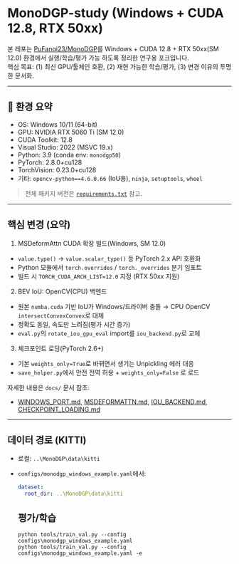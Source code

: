 # MonoDGP-study (Windows + CUDA 12.8, RTX 50xx)

본 레포는 [PuFanqi23/MonoDGP](https://github.com/PuFanqi23/MonoDGP)를 Windows + CUDA 12.8 + RTX 50xx(SM 12.0) 환경에서  실행/학습/평가 가능 하도록 정리한 연구용 포크입니다.  
 핵심 목표:  (1) 최신 GPU/툴체인 호환, (2) 재현 가능한 학습/평가, (3) 변경 이유의 투명한 문서화.

---

## 🔧 환경 요약

- OS: Windows 10/11 (64-bit)
- GPU: NVIDIA  RTX 5060 Ti (SM 12.0) 
- CUDA Toolkit:  12.8 
- Visual Studio:  2022 (MSVC 19.x) 
- Python:  3.9  (conda env: `monodgp50`)
- PyTorch:  2.8.0+cu128 
- TorchVision:  0.23.0+cu128 
- 기타: `opencv-python==4.6.0.66` (IoU용), `ninja`, `setuptools`, `wheel`

> 전체 패키지 버전은 [`requirements.txt`](./requirements.txt) 참고.

---

## 핵심 변경 (요약)

1)  MSDeformAttn CUDA 확장 빌드(Windows, SM 12.0)   
   - `value.type()` → `value.scalar_type()` 등  PyTorch 2.x API  호환화  
   - Python 모듈에서 `torch.overrides` / `torch._overrides`  분기 임포트   
   - 빌드 시 `TORCH_CUDA_ARCH_LIST=12.0` 지정 (RTX 50xx 지원)

2)  BEV IoU: OpenCV(CPU) 백엔드   
   - 원본 `numba.cuda` 기반 IoU가 Windows/드라이버 충돌 →  CPU OpenCV `intersectConvexConvex`로 대체   
   - 정확도 동일, 속도만 느려짐(평가 시간 증가)  
   - `eval.py`의 `rotate_iou_gpu_eval` import를 `iou_backend.py`로  교체 

3)  체크포인트 로딩(PyTorch 2.6+)   
   - 기본 `weights_only=True`로 바뀌면서 생기는 Unpickling 에러 대응  
   - `save_helper.py`에서  안전 전역 허용 + `weights_only=False` 로 로드

자세한 내용은 `docs/` 문서 참조:
- [WINDOWS_PORT.md](./docs/WINDOWS_PORT.md), [MSDEFORMATTN.md](./docs/MSDEFORMATTN.md), [IOU_BACKEND.md](./docs/IOU_BACKEND.md), [CHECKPOINT_LOADING.md](./docs/CHECKPOINT_LOADING.md)

---

## 데이터 경로 (KITTI)

- 로컬: `..\MonoDGP\data\kitti`  
- `configs/monodgp_windows_example.yaml`에서:
  ```yaml
  dataset:
    root_dir: ..\MonoDGP\data\kitti
  ```

  ## 평가/학습

  ```
  python tools/train_val.py --config configs\monodgp_windows_example.yaml
  python tools/train_val.py --config configs\monodgp_windows_example.yaml -e
  ```
